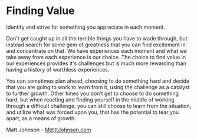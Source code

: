 Finding Value
=============

Identify and strive for something you appreciate in each moment.

Don't get caught up in all the terrible things you have to wade through, but instead search for some gem of greatness that you can find excitement in and concentrate on that. We have experiences each moment and what we take away from each experience is our choice. The choice to find value in our experiences provides it's challenges but is much more rewarding than having a history of worthless experiences.

You can sometimes plan ahead, choosing to do something hard and decide that you are going to work to learn from it, using the challenge as a catalyst to further growth. Other times you don’t get to choose to do something hard, but when reacting and finding yourself in the middle of working through a difficult challenge, you can still choose to learn from the situation, and utilize what was forced upon you, that has the potential to tear you apart, as a means of growth.

Matt Johnson - M@ttJohnson.com

